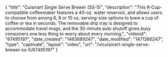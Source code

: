 {
    "title": "Cuisinart Single Serve Brewer (SS-5)",
    "description": "This K-Cup-compatible coffeemaker features a 40-oz. water reservoir, and allows users to choose from among 6, 8 or 10 oz. serving-size options to brew a cup of coffee or tea in seconds. The removable drip tray is designed to accommodate travel mugs, and the 30-minute auto shutoff gives busy consumers one less thing to worry about every morning.",
    "videoid": "67495197",
    "date_created": "1463689247",
    "date_modified": "1471386247",
    "type": "captivate",
    "layout": "video",
    "url": "\/v\/cuisinart-single-serve-brewer-ss-5\/67495197"
}